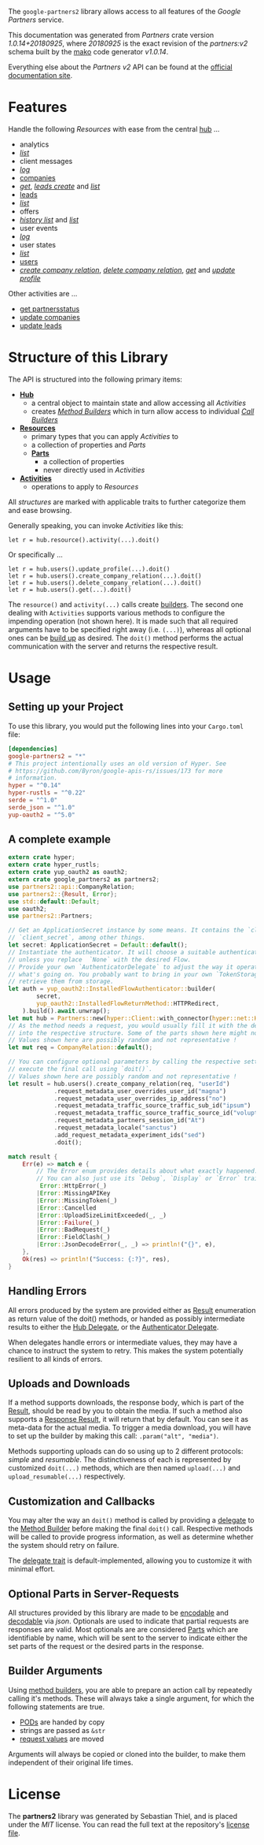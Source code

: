 <!---
DO NOT EDIT !
This file was generated automatically from 'src/mako/api/README.md.mako'
DO NOT EDIT !
-->
The `google-partners2` library allows access to all features of the *Google Partners* service.

This documentation was generated from *Partners* crate version *1.0.14+20180925*, where *20180925* is the exact revision of the *partners:v2* schema built by the [mako](http://www.makotemplates.org/) code generator *v1.0.14*.

Everything else about the *Partners* *v2* API can be found at the
[official documentation site](https://developers.google.com/partners/).
# Features

Handle the following *Resources* with ease from the central [hub](https://docs.rs/google-partners2/1.0.14+20180925/google_partners2/Partners) ... 

* analytics
 * [*list*](https://docs.rs/google-partners2/1.0.14+20180925/google_partners2/api::AnalyticListCall)
* client messages
 * [*log*](https://docs.rs/google-partners2/1.0.14+20180925/google_partners2/api::ClientMessageLogCall)
* [companies](https://docs.rs/google-partners2/1.0.14+20180925/google_partners2/api::Company)
 * [*get*](https://docs.rs/google-partners2/1.0.14+20180925/google_partners2/api::CompanyGetCall), [*leads create*](https://docs.rs/google-partners2/1.0.14+20180925/google_partners2/api::CompanyLeadCreateCall) and [*list*](https://docs.rs/google-partners2/1.0.14+20180925/google_partners2/api::CompanyListCall)
* [leads](https://docs.rs/google-partners2/1.0.14+20180925/google_partners2/api::Lead)
 * [*list*](https://docs.rs/google-partners2/1.0.14+20180925/google_partners2/api::LeadListCall)
* offers
 * [*history list*](https://docs.rs/google-partners2/1.0.14+20180925/google_partners2/api::OfferHistoryListCall) and [*list*](https://docs.rs/google-partners2/1.0.14+20180925/google_partners2/api::OfferListCall)
* user events
 * [*log*](https://docs.rs/google-partners2/1.0.14+20180925/google_partners2/api::UserEventLogCall)
* user states
 * [*list*](https://docs.rs/google-partners2/1.0.14+20180925/google_partners2/api::UserStateListCall)
* [users](https://docs.rs/google-partners2/1.0.14+20180925/google_partners2/api::User)
 * [*create company relation*](https://docs.rs/google-partners2/1.0.14+20180925/google_partners2/api::UserCreateCompanyRelationCall), [*delete company relation*](https://docs.rs/google-partners2/1.0.14+20180925/google_partners2/api::UserDeleteCompanyRelationCall), [*get*](https://docs.rs/google-partners2/1.0.14+20180925/google_partners2/api::UserGetCall) and [*update profile*](https://docs.rs/google-partners2/1.0.14+20180925/google_partners2/api::UserUpdateProfileCall)

Other activities are ...

* [get partnersstatus](https://docs.rs/google-partners2/1.0.14+20180925/google_partners2/api::MethodGetPartnersstatuCall)
* [update companies](https://docs.rs/google-partners2/1.0.14+20180925/google_partners2/api::MethodUpdateCompanyCall)
* [update leads](https://docs.rs/google-partners2/1.0.14+20180925/google_partners2/api::MethodUpdateLeadCall)



# Structure of this Library

The API is structured into the following primary items:

* **[Hub](https://docs.rs/google-partners2/1.0.14+20180925/google_partners2/Partners)**
    * a central object to maintain state and allow accessing all *Activities*
    * creates [*Method Builders*](https://docs.rs/google-partners2/1.0.14+20180925/google_partners2/client::MethodsBuilder) which in turn
      allow access to individual [*Call Builders*](https://docs.rs/google-partners2/1.0.14+20180925/google_partners2/client::CallBuilder)
* **[Resources](https://docs.rs/google-partners2/1.0.14+20180925/google_partners2/client::Resource)**
    * primary types that you can apply *Activities* to
    * a collection of properties and *Parts*
    * **[Parts](https://docs.rs/google-partners2/1.0.14+20180925/google_partners2/client::Part)**
        * a collection of properties
        * never directly used in *Activities*
* **[Activities](https://docs.rs/google-partners2/1.0.14+20180925/google_partners2/client::CallBuilder)**
    * operations to apply to *Resources*

All *structures* are marked with applicable traits to further categorize them and ease browsing.

Generally speaking, you can invoke *Activities* like this:

```Rust,ignore
let r = hub.resource().activity(...).doit()
```

Or specifically ...

```ignore
let r = hub.users().update_profile(...).doit()
let r = hub.users().create_company_relation(...).doit()
let r = hub.users().delete_company_relation(...).doit()
let r = hub.users().get(...).doit()
```

The `resource()` and `activity(...)` calls create [builders][builder-pattern]. The second one dealing with `Activities` 
supports various methods to configure the impending operation (not shown here). It is made such that all required arguments have to be 
specified right away (i.e. `(...)`), whereas all optional ones can be [build up][builder-pattern] as desired.
The `doit()` method performs the actual communication with the server and returns the respective result.

# Usage

## Setting up your Project

To use this library, you would put the following lines into your `Cargo.toml` file:

```toml
[dependencies]
google-partners2 = "*"
# This project intentionally uses an old version of Hyper. See
# https://github.com/Byron/google-apis-rs/issues/173 for more
# information.
hyper = "^0.14"
hyper-rustls = "^0.22"
serde = "^1.0"
serde_json = "^1.0"
yup-oauth2 = "^5.0"
```

## A complete example

```Rust
extern crate hyper;
extern crate hyper_rustls;
extern crate yup_oauth2 as oauth2;
extern crate google_partners2 as partners2;
use partners2::api::CompanyRelation;
use partners2::{Result, Error};
use std::default::Default;
use oauth2;
use partners2::Partners;

// Get an ApplicationSecret instance by some means. It contains the `client_id` and 
// `client_secret`, among other things.
let secret: ApplicationSecret = Default::default();
// Instantiate the authenticator. It will choose a suitable authentication flow for you, 
// unless you replace  `None` with the desired Flow.
// Provide your own `AuthenticatorDelegate` to adjust the way it operates and get feedback about 
// what's going on. You probably want to bring in your own `TokenStorage` to persist tokens and
// retrieve them from storage.
let auth = yup_oauth2::InstalledFlowAuthenticator::builder(
        secret,
        yup_oauth2::InstalledFlowReturnMethod::HTTPRedirect,
    ).build().await.unwrap();
let mut hub = Partners::new(hyper::Client::with_connector(hyper::net::HttpsConnector::new(hyper_rustls::TlsClient::new())), auth);
// As the method needs a request, you would usually fill it with the desired information
// into the respective structure. Some of the parts shown here might not be applicable !
// Values shown here are possibly random and not representative !
let mut req = CompanyRelation::default();

// You can configure optional parameters by calling the respective setters at will, and
// execute the final call using `doit()`.
// Values shown here are possibly random and not representative !
let result = hub.users().create_company_relation(req, "userId")
             .request_metadata_user_overrides_user_id("magna")
             .request_metadata_user_overrides_ip_address("no")
             .request_metadata_traffic_source_traffic_sub_id("ipsum")
             .request_metadata_traffic_source_traffic_source_id("voluptua.")
             .request_metadata_partners_session_id("At")
             .request_metadata_locale("sanctus")
             .add_request_metadata_experiment_ids("sed")
             .doit();

match result {
    Err(e) => match e {
        // The Error enum provides details about what exactly happened.
        // You can also just use its `Debug`, `Display` or `Error` traits
         Error::HttpError(_)
        |Error::MissingAPIKey
        |Error::MissingToken(_)
        |Error::Cancelled
        |Error::UploadSizeLimitExceeded(_, _)
        |Error::Failure(_)
        |Error::BadRequest(_)
        |Error::FieldClash(_)
        |Error::JsonDecodeError(_, _) => println!("{}", e),
    },
    Ok(res) => println!("Success: {:?}", res),
}

```
## Handling Errors

All errors produced by the system are provided either as [Result](https://docs.rs/google-partners2/1.0.14+20180925/google_partners2/client::Result) enumeration as return value of
the doit() methods, or handed as possibly intermediate results to either the 
[Hub Delegate](https://docs.rs/google-partners2/1.0.14+20180925/google_partners2/client::Delegate), or the [Authenticator Delegate](https://docs.rs/yup-oauth2/*/yup_oauth2/trait.AuthenticatorDelegate.html).

When delegates handle errors or intermediate values, they may have a chance to instruct the system to retry. This 
makes the system potentially resilient to all kinds of errors.

## Uploads and Downloads
If a method supports downloads, the response body, which is part of the [Result](https://docs.rs/google-partners2/1.0.14+20180925/google_partners2/client::Result), should be
read by you to obtain the media.
If such a method also supports a [Response Result](https://docs.rs/google-partners2/1.0.14+20180925/google_partners2/client::ResponseResult), it will return that by default.
You can see it as meta-data for the actual media. To trigger a media download, you will have to set up the builder by making
this call: `.param("alt", "media")`.

Methods supporting uploads can do so using up to 2 different protocols: 
*simple* and *resumable*. The distinctiveness of each is represented by customized 
`doit(...)` methods, which are then named `upload(...)` and `upload_resumable(...)` respectively.

## Customization and Callbacks

You may alter the way an `doit()` method is called by providing a [delegate](https://docs.rs/google-partners2/1.0.14+20180925/google_partners2/client::Delegate) to the 
[Method Builder](https://docs.rs/google-partners2/1.0.14+20180925/google_partners2/client::CallBuilder) before making the final `doit()` call. 
Respective methods will be called to provide progress information, as well as determine whether the system should 
retry on failure.

The [delegate trait](https://docs.rs/google-partners2/1.0.14+20180925/google_partners2/client::Delegate) is default-implemented, allowing you to customize it with minimal effort.

## Optional Parts in Server-Requests

All structures provided by this library are made to be [encodable](https://docs.rs/google-partners2/1.0.14+20180925/google_partners2/client::RequestValue) and 
[decodable](https://docs.rs/google-partners2/1.0.14+20180925/google_partners2/client::ResponseResult) via *json*. Optionals are used to indicate that partial requests are responses 
are valid.
Most optionals are are considered [Parts](https://docs.rs/google-partners2/1.0.14+20180925/google_partners2/client::Part) which are identifiable by name, which will be sent to 
the server to indicate either the set parts of the request or the desired parts in the response.

## Builder Arguments

Using [method builders](https://docs.rs/google-partners2/1.0.14+20180925/google_partners2/client::CallBuilder), you are able to prepare an action call by repeatedly calling it's methods.
These will always take a single argument, for which the following statements are true.

* [PODs][wiki-pod] are handed by copy
* strings are passed as `&str`
* [request values](https://docs.rs/google-partners2/1.0.14+20180925/google_partners2/client::RequestValue) are moved

Arguments will always be copied or cloned into the builder, to make them independent of their original life times.

[wiki-pod]: http://en.wikipedia.org/wiki/Plain_old_data_structure
[builder-pattern]: http://en.wikipedia.org/wiki/Builder_pattern
[google-go-api]: https://github.com/google/google-api-go-client

# License
The **partners2** library was generated by Sebastian Thiel, and is placed 
under the *MIT* license.
You can read the full text at the repository's [license file][repo-license].

[repo-license]: https://github.com/Byron/google-apis-rsblob/master/LICENSE.md
